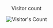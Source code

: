 <!-- Keep track of the number of visitors viewing the profile page -->
<div align="center"> 
  <p>Visitor count</p>
  <img src="https://profile-counter.glitch.me/{lenhatquang03}/count.svg" alt="Visitor's Count" />
</div>

<!-- Add the banner -->
